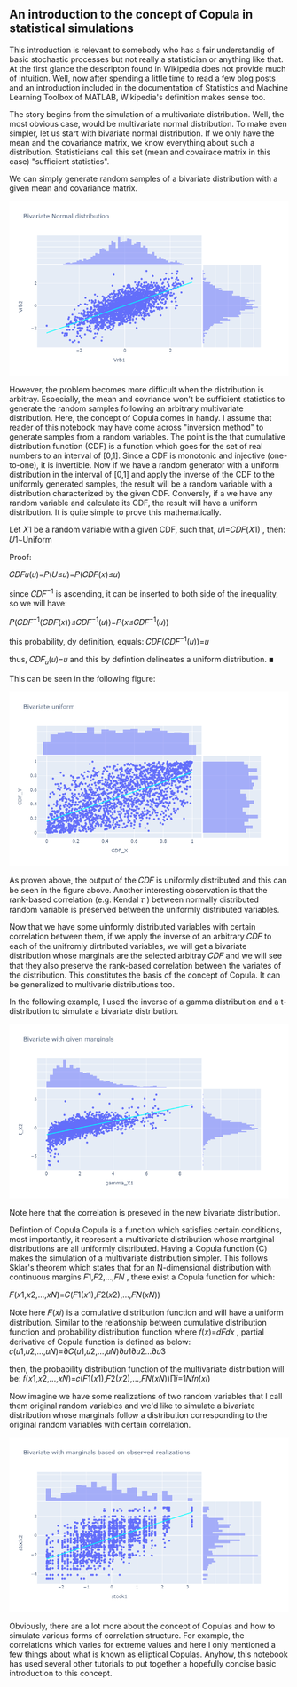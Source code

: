 ## An introduction to the concept of Copula in statistical simulations

This introduction is relevant to somebody who has a fair understandig of basic stochastic processes but not really a statistician or anything like that. At the first glance the descripton found in Wikipedia does not provide much of intuition. Well, now after spending a little time to read a few blog posts and an introduction included in the documentation of Statistics and Machine Learning Toolbox of MATLAB, Wikipedia's definition makes sense too.

The story begins from the simulation of a multivariate distribution. Well, the most obvious case, would be multivariate normal distribution. To make even simpler, let us start with bivariate normal distribution. If we only have the mean and the covariance matrix, we know everything about such a distribution. Statisticians call this set (mean and covairace matrix in this case) "sufficient statistics".

We can simply generate random samples of a bivariate distribution with a given mean and covariance matrix.

![This is an image](/Fig1.png)

However, the problem becomes more difficult when the distribution is arbitray. Especially, the mean and covriance won't be sufficient statistics to generate the random samples following an arbitrary multivariate distribution. Here, the concept of Copula comes in handy. I assume that reader of this notebook may have come across "inversion method" to generate samples from a random variables. The point is the that cumulative distribution function (CDF) is a function which goes for the set of real numbers to an interval of [0,1]. Since a CDF is monotonic and injective (one-to-one), it is invertible. Now if we have a random generator with a uniform distribution in the interval of [0,1] and apply the inverse of the CDF to the uniformly generated samples, the result will be a random variable with a distribution characterized by the given CDF. Conversly, if a we have any random variable and calculate its CDF, the result will have a uniform distribution. It is quite simple to prove this mathematically.

Let  𝑋1  be a random variable with a given CDF, such that,  𝑢1=𝐶𝐷𝐹(𝑋1) , then:
𝑈1∼Uniform
 
Proof:

𝐶𝐷𝐹𝑢(𝑢)=𝑃(𝑈≤𝑢)=𝑃(𝐶𝐷𝐹(𝑥)≤𝑢)
 
since  𝐶𝐷𝐹<sup>−1</sup>  is ascending, it can be inserted to both side of the inequality, so we will have:

𝑃(𝐶𝐷𝐹<sup>−1</sup>(𝐶𝐷𝐹(𝑥))≤𝐶𝐷𝐹<sup>−1</sup>(𝑢))=𝑃(𝑥≤𝐶𝐷𝐹<sup>−1</sup>(𝑢))
 
this probability, dy definition, equals:
𝐶𝐷𝐹(𝐶𝐷𝐹<sup>−1</sup>(𝑢))=𝑢
 
thus,  𝐶𝐷𝐹<sub>𝑢</sub>(𝑢)=𝑢  and this by defintion delineates a uniform distribution.  ◼ 

This can be seen in the following figure:

![This is an image](/Fig2.png)


As proven above, the output of the  𝐶𝐷𝐹  is uniformly distributed and this can be seen in the figure above. Another interesting observation is that the rank-based correlation (e.g. Kendal  𝜏 ) between normally distributed random variable is preserved between the uniformly distributed variables.

Now that we have some uinformly distributed variables with certain correlation between them, if we apply the inverse of an arbitrary  𝐶𝐷𝐹  to each of the unifromly dirtributed variables, we will get a bivariate distribution whose marginals are the selected arbitray  𝐶𝐷𝐹  and we will see that they also preserve the rank-based correlation between the variates of the distribution. This constitutes the basis of the concept of Copula. It can be generalized to multivarie distributions too.

In the following example, I used the inverse of a gamma distribution and a t-distribution to simulate a bivariate distribution.

![This is an image](/Fig3.png)

Note here that the correlation is preseved in the new bivariate distribution.

Defintion of Copula
Copula is a function which satisfies certain conditions, most importantly, it represent a multivariate distribution whose martginal distributions are all uniformly distributed. Having a Copula function (C) makes the simulation of a multivariate distribution simpler. This follows Sklar's theorem which states that for an N-dimensional distribution with continuous margins  𝐹1,𝐹2,...,𝐹𝑁 , there exist a Copula function for which:

𝐹(𝑥1,𝑥2,...,𝑥𝑁)=𝐶(𝐹1(𝑥1),𝐹2(𝑥2),...,𝐹𝑁(𝑥𝑁))
 
Note here  𝐹(𝑥𝑖)  is a comulative distribution function and will have a uniform distribution. Similar to the relationship between cumulative distribution function and probability distribution function where  𝑓(𝑥)=𝑑𝐹𝑑𝑥 , partial derivative of Copula function is defined as below:
𝑐(𝑢1,𝑢2,...,𝑢𝑁)=∂𝐶(𝑢1,𝑢2,...,𝑢𝑁)∂𝑢1∂𝑢2...∂𝑢3
 
then, the probability distribution function of the multivariate distribution will be:
𝑓(𝑥1,𝑥2,...,𝑥𝑁)=𝑐(𝐹1(𝑥1),𝐹2(𝑥2),...,𝐹𝑁(𝑥𝑁))∏𝑖=1𝑁𝑓𝑛(𝑥𝑖)

Now imagine we have some realizations of two random variables that I call them original random variables and we'd like to simulate a bivariate distribution whose marginals follow a distribution corresponding to the original random variables with certain correlation.

![This is an image](/Fig4.png)

Obviously, there are a lot more about the concept of Copulas and how to simulate various forms of correlation structure. For example, the correlations which varies for extreme values and here I only mentioned a few things about what is known as elliptical Copulas. Anyhow, this notebook has used several other tutorials to put together a hopefully concise basic introduction to this concept.
